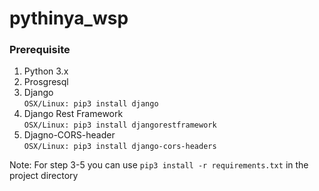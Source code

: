 # pythinya_wsp

### Prerequisite
1. Python 3.x
2. Prosgresql
3. Django  
    `
    OSX/Linux: pip3 install django
    `  
4. Django Rest Framework  
    `
    OSX/Linux: pip3 install djangorestframework
    ` 
5. Djagno-CORS-header   
    `
    OSX/Linux: pip3 install django-cors-headers
    `   
     
Note:
  For step 3-5 you can use `pip3 install -r requirements.txt` in the project directory
